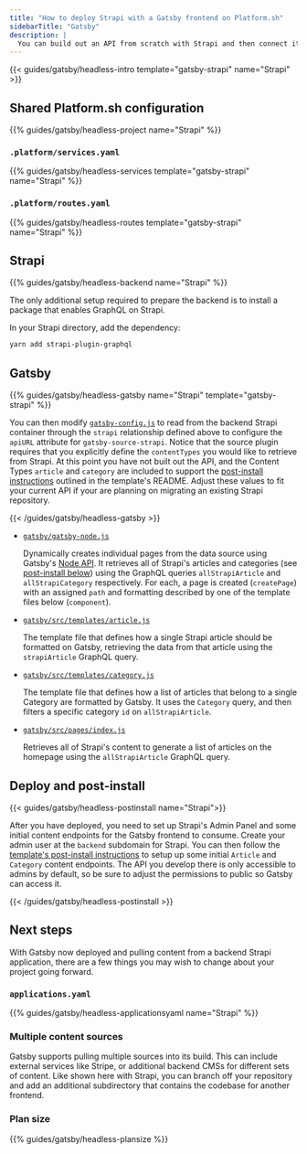 ```yaml
---
title: "How to deploy Strapi with a Gatsby frontend on Platform.sh"
sidebarTitle: "Gatsby"
description: |
  You can build out an API from scratch with Strapi and then connect its data to a frontend Gatsby app with `gatsby-source-strapi`.
---
```


{{< guides/gatsby/headless-intro template="gatsby-strapi" name="Strapi" >}}

## Shared Platform.sh configuration

{{% guides/gatsby/headless-project name="Strapi" %}}

### `.platform/services.yaml`

{{% guides/gatsby/headless-services template="gatsby-strapi" name="Strapi" %}}

### `.platform/routes.yaml`

{{% guides/gatsby/headless-routes template="gatsby-strapi" name="Strapi" %}}

## Strapi

{{% guides/gatsby/headless-backend name="Strapi" %}}

The only additional setup required to prepare the backend is to install a package that enables GraphQL on Strapi.

In your Strapi directory, add the dependency:

```bash
yarn add strapi-plugin-graphql
```

## Gatsby

{{% guides/gatsby/headless-gatsby name="Strapi" template="gatsby-strapi" %}}

You can then modify [`gatsby-config.js`](https://www.gatsbyjs.com/docs/reference/config-files/gatsby-config/) to read from the backend Strapi container through the `strapi` relationship defined above to configure the `apiURL` attribute for `gatsby-source-strapi`. Notice that the source plugin requires that you explicitly define the `contentTypes` you would like to retrieve from Strapi. At this point you have not built out the API, and the Content Types `article` and `category` are included to support the [post-install instructions](https://github.com/platformsh-templates/gatsby-strapi#user-content-post-install) outlined in the template's README. Adjust these values to fit your current API if your are planning on migrating an existing Strapi repository.

{{< /guides/gatsby/headless-gatsby >}}

- [`gatsby/gatsby-node.js`](https://github.com/platformsh-templates/gatsby-strapi/blob/master/gatsby/gatsby-node.js)

  Dynamically creates individual pages from the data source using Gatsby's [Node API](https://www.gatsbyjs.com/docs/reference/config-files/gatsby-node/). It retrieves all of Strapi's articles and categories (see [post-install below](#deploy-and-post-install)) using the GraphQL queries `allStrapiArticle` and `allStrapiCategory` respectively. For each, a page is created (`createPage`) with an assigned `path` and formatting described by one of the template files below (`component`).

- [`gatsby/src/templates/article.js`](https://github.com/platformsh-templates/gatsby-strapi/blob/master/gatsby/src/templates/article.js)

  The template file that defines how a single Strapi article should be formatted on Gatsby, retrieving the data from that article using the `strapiArticle` GraphQL query.

- [`gatsby/src/templates/category.js`](https://github.com/platformsh-templates/gatsby-strapi/blob/master/gatsby/src/templates/category.js)

  The template file that defines how a list of articles that belong to a single Category are formatted by Gatsby. It uses the `Category` query, and then filters a specific category `id` on `allStrapiArticle`.

- [`gatsby/src/pages/index.js`](https://github.com/platformsh-templates/gatsby-strapi/blob/master/gatsby/src/pages/index.js)

  Retrieves all of Strapi's content to generate a list of articles on the homepage using the `allStrapiArticle` GraphQL query.

## Deploy and post-install

{{< guides/gatsby/headless-postinstall name="Strapi">}}

After you have deployed, you need to set up Strapi's Admin Panel and some initial content endpoints for the Gatsby frontend to consume. Create your admin user at the `backend` subdomain for Strapi. You can then follow the [template's post-install instructions](https://github.com/platformsh-templates/gatsby-strapi#user-content-post-install) to setup up some initial `Article` and `Category` content endpoints. The API you develop there is only accessible to admins by default, so be sure to adjust the permissions to public so Gatsby can access it.

{{< /guides/gatsby/headless-postinstall >}}

## Next steps

With Gatsby now deployed and pulling content from a backend Strapi application, there are a few things you may wish to change about your project going forward.

### `applications.yaml`

{{% guides/gatsby/headless-applicationsyaml name="Strapi" %}}

### Multiple content sources

Gatsby supports pulling multiple sources into its build. This can include external services like Stripe, or additional backend CMSs for different sets of content. Like shown here with Strapi, you can branch off your repository and add an additional subdirectory that contains the codebase for another frontend.

### Plan size

{{% guides/gatsby/headless-plansize %}}
